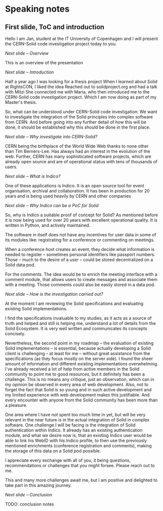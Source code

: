 # Speaking notes

## First slide, ToC and introduction

Hello I am Jan, student at the IT University of Copenhagen and I will present the CERN-Solid code investigation project today to you.

*Next slide – Overview*

This is an overview of the presentation

*Next slide – Introduction*

Half a year ago I was looking for a thesis project
When I learned about Solid at RightsCON, I liked the idea
Reached out to solidproject.org and had a talk with Mitzi
She connected me with Maria, who then introduced me to the CERN-Solid code investigation project. Which I am now doing as part of my Master's thesis.

So, what can be understood under CERN-Solid code investigation:
We want to investigate the integration of the Solid principles into complex software from CERN.
And before going into any further detail of how this will be done, it should be established why this should be done in the first place.

*Next slide – Why investigate into CERN-Solid?*

CERN being the birthplace of the World Wide Web thanks to none other than Tim Berners-Lee.
Has always had an interest in the evolution of the web.
Further, CERN has many sophisticated software projects, which are already open source and are of operational status with tens of thousands of users.

*Next slide – What is Indico?*

One of these applications is Indico.
It is an open source tool for event organisation, archival and collaboration.
It has been in production for 20 years and is being used heavily by CERN and other companies

*Next slide – Why Indico can be a PoC for Solid*

So, why is Indico a suitable proof of concept for Solid?
As mentioned before it is now being used for over 20 years with excellent operational quality. It is written in Python, and actively maintained.

The software in itself does not have any incentives for user data in some of its modules like: registrating for a conference or commenting on meetings.

When a conference host creates an event, they decide what information is needed to register – sometimes personal identifiers like passport numbers. Those – much to the desire of a user – could be stored decentralized on a Solid data pod.

For the comments. The idea would be to enrich the meeting interface with a comment module, that allows users to create messages and associate them with a meeting. Those comments could also be easily stored in a data pod.

*Next slide – How is the investigation carried out?*

At the moment I am reviewing the Solid specifications and evaluating existing Solid implementations.

I find the specifications invaluable to my studies, as it acts as a source of truth and helped and still is helping me, understand a lot of details from the Solid Ecosystem. It is very well written and communicates its concepts concisely.

Nevertheless, the second point in my roadmap – the evaluation of existing Solid implementations – is essential, because actually developing a Solid client is challenging – at least for me – without great assistance from the specifications (as they focus mostly on the server side).
I found the sheer amount of information and different existing implementations overwhelming. I've already received a lot of help from active members in the Solid community to point me to good resources, but it definitely has been a challenge.
This is no means any critique, just an observation, which can in my opinion be observed in every area of web development.
Also, not to forget the fact that Solid is so young and in such active development and my limited experience with web development makes this justifiable. And every encounter with anyone from the Solid community has been more than a pleasure.

One area where I have not spent too much time in yet, but will be very relevant in the near future is in the actual integration of Solid in complex software. One challenge I will be facing is the integration of Solid authentication within Indico. It already has an existing authentication module, and what we desire now is, that an existing Indico user would be able to link his WebID with his Indico profile, to then use the previously mentioned enrichments (conference registration and comments), making the storage of this data on a Solid pod possible.

I appreciate every exchange with all of you, it being questions, recommendations or challenges that you might forsee. Please reach out to me.

This and many more challenges await me, but I am positive and delighted to take part in this amazing journey.

*Next slide – Conclusion*

TODO: conclusion notes

